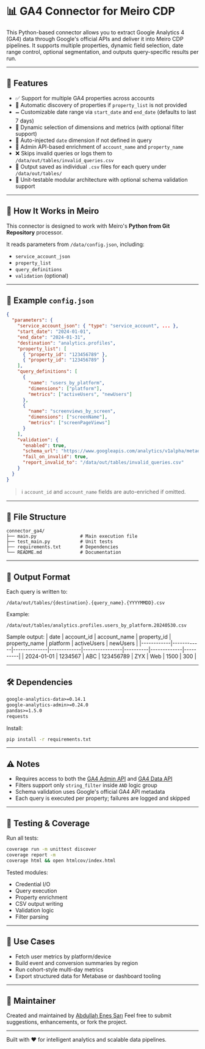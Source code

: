 # 📊 GA4 Connector for Meiro CDP

This Python-based connector allows you to extract Google Analytics 4 (GA4) data through Google's official APIs and deliver it into Meiro CDP pipelines. It supports multiple properties, dynamic field selection, date range control, optional segmentation, and outputs query-specific results per run.

---

## 🔧 Features

* ✅ Support for multiple GA4 properties across accounts
* 🔁 Automatic discovery of properties if `property_list` is not provided
* 🗕️ Customizable date range via `start_date` and `end_date` (defaults to last 7 days)
* 🧱 Dynamic selection of dimensions and metrics (with optional filter support)
* 🎯 Auto-injected `date` dimension if not defined in query
* 📄 Admin API-based enrichment of `account_name` and `property_name`
* ❌ Skips invalid queries or logs them to `/data/out/tables/invalid_queries.csv`
* 📅 Output saved as individual `.csv` files for each query under `/data/out/tables/`
* 🧪 Unit-testable modular architecture with optional schema validation support

---

## 🤩 How It Works in Meiro

This connector is designed to work with Meiro's **Python from Git Repository** processor.

It reads parameters from `/data/config.json`, including:
- `service_account_json`
- `property_list`
- `query_definitions`
- `validation` (optional)

---

## 🦪 Example `config.json`

```json
{
  "parameters": {
    "service_account_json": { "type": "service_account", ... },
    "start_date": "2024-01-01",
    "end_date": "2024-01-31",
    "destination": "analytics.profiles",
    "property_list": [
      { "property_id": "123456789" },
      { "property_id": "123456789" }
    ],
    "query_definitions": [
      {
        "name": "users_by_platform",
        "dimensions": ["platform"],
        "metrics": ["activeUsers", "newUsers"]
      },
      {
        "name": "screenviews_by_screen",
        "dimensions": ["screenName"],
        "metrics": ["screenPageViews"]
      }
    ],
    "validation": {
      "enabled": true,
      "schema_url": "https://www.googleapis.com/analytics/v1alpha/metadata/ga4?fields=dimensions,metrics",
      "fail_on_invalid": true,
      "report_invalid_to": "/data/out/tables/invalid_queries.csv"
    }
  }
}
```

> ℹ️ `account_id` and `account_name` fields are auto-enriched if omitted.

---

## 📁 File Structure

```
connector_ga4/
├── main.py                # Main execution file
├── test_main.py           # Unit tests
├── requirements.txt       # Dependencies
└── README.md              # Documentation
```

---

## 📆 Output Format

Each query is written to:
```
/data/out/tables/{destination}.{query_name}.{YYYYMMDD}.csv
```
Example:
```
/data/out/tables/analytics.profiles.users_by_platform.20240530.csv
```

Sample output:
| date       | account_id | account_name | property_id | property_name | platform | activeUsers | newUsers |
|------------|------------|--------------|-------------|----------------|----------|-------------|----------|
| 2024-01-01 | 1234567    | ABC          | 123456789   | ZYX            | Web      | 1500        | 300      |

---

## 🛠 Dependencies

```txt
google-analytics-data>=0.14.1
google-analytics-admin>=0.24.0
pandas>=1.5.0
requests
```
Install:
```bash
pip install -r requirements.txt
```

---

## ⚠️ Notes

* Requires access to both the [GA4 Admin API](https://developers.google.com/analytics/devguides/config/admin/v1) and [GA4 Data API](https://developers.google.com/analytics/devguides/reporting/data/v1)
* Filters support only `string_filter` inside `AND` logic group
* Schema validation uses Google's official GA4 API metadata
* Each query is executed per property; failures are logged and skipped

---

## 🧪 Testing & Coverage

Run all tests:
```bash
coverage run -m unittest discover
coverage report -m
coverage html && open htmlcov/index.html
```

Tested modules:
- Credential I/O
- Query execution
- Property enrichment
- CSV output writing
- Validation logic
- Filter parsing

---

## 🧐 Use Cases

* Fetch user metrics by platform/device
* Build event and conversion summaries by region
* Run cohort-style multi-day metrics
* Export structured data for Metabase or dashboard tooling

---

## 👤 Maintainer

Created and maintained by [Abdullah Enes Sarı](https://github.com/enessari)
Feel free to submit suggestions, enhancements, or fork the project.

---

Built with ❤️ for intelligent analytics and scalable data pipelines.
